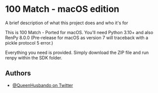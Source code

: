 
# 100 Match - macOS edition

A brief description of what this project does and who it's for

This is 100 Match - Ported for macOS. You'll need Python 3.10+ and also RenPy 8.0.0 (Pre-release for macOS as version 7 will traceback with a pickle protocol 5 error.) 


Everything you need is provided. Simply download the ZIP file and run renpy within the SDK folder.



## Authors

- [@QueenHusbando on Twitter](https://www.twitter.com/QueenHusbando)

